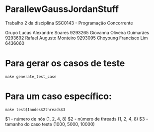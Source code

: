 # ParallewGaussJordanStuff
Trabalho 2 da disciplina SSC0143 - Programação Concorrente


Grupo
	Lucas Alexandre Soares 		9293265
	Giovanna Oliveira Guimarães 9293692
	Rafael Augusto Monteiro		9293095
	Choyoung Francisco Lim 		6436060

# Para gerar os casos de teste
`make generate_test_case`


# Para um caso específico:
`make test$1nodes$2threads$3`

$1 - número de nós (1, 2, 4, 8)
$2 - número de threads (1, 2, 4, 8)
$3 - tamanho do caso teste (1000, 5000, 10000)

